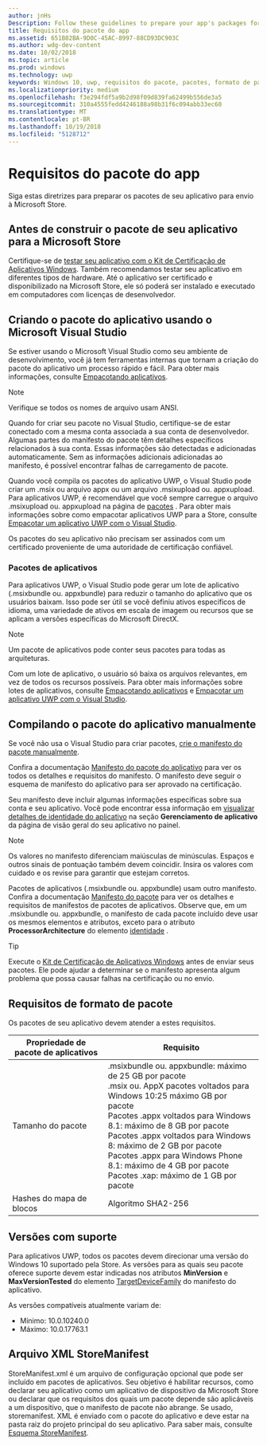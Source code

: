 ```yaml
---
author: jnHs
Description: Follow these guidelines to prepare your app's packages for submission to the Microsoft Store.
title: Requisitos do pacote do app
ms.assetid: 651B82BA-9D0C-45AC-8997-88CD93DC903C
ms.author: wdg-dev-content
ms.date: 10/02/2018
ms.topic: article
ms.prod: windows
ms.technology: uwp
keywords: Windows 10, uwp, requisitos do pacote, pacotes, formato de pacote, versão com suporte, enviar
ms.localizationpriority: medium
ms.openlocfilehash: f3e294fdf5a9b2d98f09d839fa62499b556de3a5
ms.sourcegitcommit: 310a4555fedd4246188a98b31f6c094abb33ec60
ms.translationtype: MT
ms.contentlocale: pt-BR
ms.lasthandoff: 10/19/2018
ms.locfileid: "5128712"
---
```

# <a name="app-package-requirements"></a>Requisitos do pacote do app

Siga estas diretrizes para preparar os pacotes de seu aplicativo para envio à Microsoft Store.

## <a name="before-you-build-your-apps-package-for-the-microsoft-store"></a>Antes de construir o pacote de seu aplicativo para a Microsoft Store

Certifique-se de [testar seu aplicativo com o Kit de Certificação de Aplicativos Windows](../debug-test-perf/windows-app-certification-kit.md). Também recomendamos testar seu aplicativo em diferentes tipos de hardware. Até o aplicativo ser certificado e disponibilizado na Microsoft Store, ele só poderá ser instalado e executado em computadores com licenças de desenvolvedor.

## <a name="building-the-app-package-using-microsoft-visual-studio"></a>Criando o pacote do aplicativo usando o Microsoft Visual Studio

Se estiver usando o Microsoft Visual Studio como seu ambiente de desenvolvimento, você já tem ferramentas internas que tornam a criação do pacote do aplicativo um processo rápido e fácil. Para obter mais informações, consulte [Empacotando aplicativos](../packaging/index.md).

> [!NOTE]
> Verifique se todos os nomes de arquivo usam ANSI. 

Quando for criar seu pacote no Visual Studio, certifique-se de estar conectado com a mesma conta associada a sua conta de desenvolvedor. Algumas partes do manifesto do pacote têm detalhes específicos relacionados à sua conta. Essas informações são detectadas e adicionadas automaticamente. Sem as informações adicionais adicionadas ao manifesto, é possível encontrar falhas de carregamento de pacote. 

Quando você compila os pacotes do aplicativo UWP, o Visual Studio pode criar um .msix ou arquivo appx ou um arquivo .msixupload ou. appxupload. Para aplicativos UWP, é recomendável que você sempre carregue o arquivo .msixupload ou. appxupload na página de [pacotes](upload-app-packages.md) . Para obter mais informações sobre como empacotar aplicativos UWP para a Store, consulte [Empacotar um aplicativo UWP com o Visual Studio](../packaging/packaging-uwp-apps.md).

Os pacotes do seu aplicativo não precisam ser assinados com um certificado proveniente de uma autoridade de certificação confiável.


### <a name="app-bundles"></a>Pacotes de aplicativos

Para aplicativos UWP, o Visual Studio pode gerar um lote de aplicativo (.msixbundle ou. appxbundle) para reduzir o tamanho do aplicativo que os usuários baixam. Isso pode ser útil se você definiu ativos específicos de idioma, uma variedade de ativos em escala de imagem ou recursos que se aplicam a versões específicas do Microsoft DirectX.

> [!NOTE]
> Um pacote de aplicativos pode conter seus pacotes para todas as arquiteturas.

Com um lote de aplicativo, o usuário só baixa os arquivos relevantes, em vez de todos os recursos possíveis. Para obter mais informações sobre lotes de aplicativos, consulte [Empacotando aplicativos](../packaging/index.md) e [Empacotar um aplicativo UWP com o Visual Studio](../packaging/packaging-uwp-apps.md).


## <a name="building-the-app-package-manually"></a>Compilando o pacote do aplicativo manualmente

Se você não usa o Visual Studio para criar pacotes, [crie o manifesto do pacote manualmente](https://docs.microsoft.com/uwp/schemas/appxpackage/how-to-create-a-package-manifest-manually).

Confira a documentação [Manifesto do pacote do aplicativo](https://docs.microsoft.com/uwp/schemas/appxpackage/appx-package-manifest) para ver os todos os detalhes e requisitos do manifesto. O manifesto deve seguir o esquema de manifesto do aplicativo para ser aprovado na certificação.

Seu manifesto deve incluir algumas informações específicas sobre sua conta e seu aplicativo. Você pode encontrar essa informação em [visualizar detalhes de identidade do aplicativo](view-app-identity-details.md) na seção **Gerenciamento de aplicativo** da página de visão geral do seu aplicativo no painel.

> [!NOTE]
> Os valores no manifesto diferenciam maiúsculas de minúsculas. Espaços e outros sinais de pontuação também devem coincidir. Insira os valores com cuidado e os revise para garantir que estejam corretos.


Pacotes de aplicativos (.msixbundle ou. appxbundle) usam outro manifesto. Confira a documentação [Manifesto do pacote](https://docs.microsoft.com/uwp/schemas/bundlemanifestschema/bundle-manifest) para ver os detalhes e requisitos de manifestos de pacotes de aplicativos. Observe que, em um .msixbundle ou. appxbundle, o manifesto de cada pacote incluído deve usar os mesmos elementos e atributos, exceto para o atributo **ProcessorArchitecture** do elemento [identidade](https://docs.microsoft.com/uwp/schemas/appxpackage/uapmanifestschema/element-identity) .

> [!TIP]
> Execute o [Kit de Certificação de Aplicativos Windows](../debug-test-perf/windows-app-certification-kit.md) antes de enviar seus pacotes. Ele pode ajudar a determinar se o manifesto apresenta algum problema que possa causar falhas na certificação ou no envio.


## <a name="package-format-requirements"></a>Requisitos de formato de pacote

Os pacotes de seu aplicativo devem atender a estes requisitos.

| Propriedade de pacote de aplicativos | Requisito                                                          |
|----------------------|----------------------------------------------------------------------|
| Tamanho do pacote         | .msixbundle ou. appxbundle: máximo de 25 GB por pacote <br>.msix ou. AppX pacotes voltados para Windows 10:25 máximo GB por pacote<br>Pacotes .appx voltados para Windows 8.1: máximo de 8 GB por pacote <br> Pacotes .appx voltados para Windows 8: máximo de 2 GB por pacote <br> Pacotes .appx para Windows Phone 8.1: máximo de 4 GB por pacote <br> Pacotes .xap: máximo de 1 GB por pacote                                                                           |
| Hashes do mapa de blocos     | Algoritmo SHA2-256                                                   |


## <a name="supported-versions"></a>Versões com suporte

Para aplicativos UWP, todos os pacotes devem direcionar uma versão do Windows 10 suportado pela Store. As versões para as quais seu pacote oferece suporte devem estar indicadas nos atributos **MinVersion** e **MaxVersionTested** do elemento [TargetDeviceFamily](https://docs.microsoft.com/uwp/schemas/appxpackage/uapmanifestschema/element-targetdevicefamily) do manifesto do aplicativo.

As versões compatíveis atualmente variam de: 
- Mínimo: 10.0.10240.0
- Máximo: 10.0.17763.1


## <a name="storemanifest-xml-file"></a>Arquivo XML StoreManifest

StoreManifest.xml é um arquivo de configuração opcional que pode ser incluído em pacotes de aplicativos. Seu objetivo é habilitar recursos, como declarar seu aplicativo como um aplicativo de dispositivo da Microsoft Store ou declarar que os requisitos dos quais um pacote depende são aplicáveis a um dispositivo, que o manifesto de pacote não abrange. Se usado, storemanifest. XML é enviado com o pacote do aplicativo e deve estar na pasta raiz do projeto principal do seu aplicativo. Para saber mais, consulte [Esquema StoreManifest](https://docs.microsoft.com/uwp/schemas/storemanifest/store-manifest-schema-portal).

 

 




